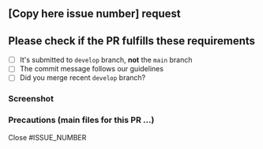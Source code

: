 ## [Copy here issue number] request

<!--
- Write here your development contents 
-->

## Please check if the PR fulfills these requirements

- [ ] It's submitted to `develop` branch, __not__ the `main` branch
- [ ] The commit message follows our guidelines
- [ ] Did you merge recent `develop` branch?

### Screenshot

### Precautions (main files for this PR ...)

Close #ISSUE_NUMBER